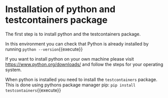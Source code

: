 # Installation of python and testcontainers package
The first step is to install python and the testcontainers package.

In this environment you can check that Python is already installed by running
`python --version`{{execute}}

If you want to install python on your own machine please visit https://www.python.org/downloads/ and follow the steps for your operating system.

When python is installed you need to install the `testcontainers` package. This is done using pythons package manager pip:
`pip install testcontainers`{{execute}}
